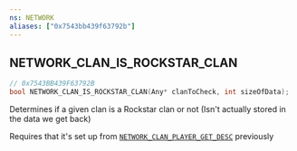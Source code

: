 ```yaml
---
ns: NETWORK
aliases: ["0x7543bb439f63792b"]
---
```

## NETWORK_CLAN_IS_ROCKSTAR_CLAN

```c
// 0x7543BB439F63792B
bool NETWORK_CLAN_IS_ROCKSTAR_CLAN(Any* clanToCheck, int sizeOfData);
```

Determines if a given clan is a Rockstar clan or not (Isn't actually stored in the data we get back)

Requires that it's set up from [`NETWORK_CLAN_PLAYER_GET_DESC`](#_0xEEE6EACBE8874FBA) previously

